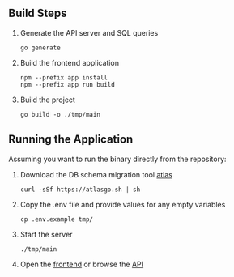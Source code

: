 ## Build Steps
1. Generate the API server and SQL queries
    ```
    go generate
    ```
2. Build the frontend application 
    ```
    npm --prefix app install
    npm --prefix app run build
    ```
3. Build the project
    ```
    go build -o ./tmp/main
    ```

## Running the Application
Assuming you want to run the binary directly from the repository:

1. Download the DB schema migration tool [atlas](https://atlasgo.io/docs)
   ```
   curl -sSf https://atlasgo.sh | sh
   ```
2. Copy the .env file and provide values for any empty variables
    ```shell
    cp .env.example tmp/
    ```
3. Start the server
    ```
    ./tmp/main
    ```
3. Open the [frontend](http://localhost:8080) or browse the [API](http://localhost:8080/api/docs)
